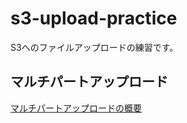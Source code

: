 # s3-upload-practice
S3へのファイルアップロードの練習です。

## マルチパートアップロード
[マルチパートアップロードの概要](https://docs.aws.amazon.com/ja_jp/AmazonS3/latest/dev/mpuoverview.html)

